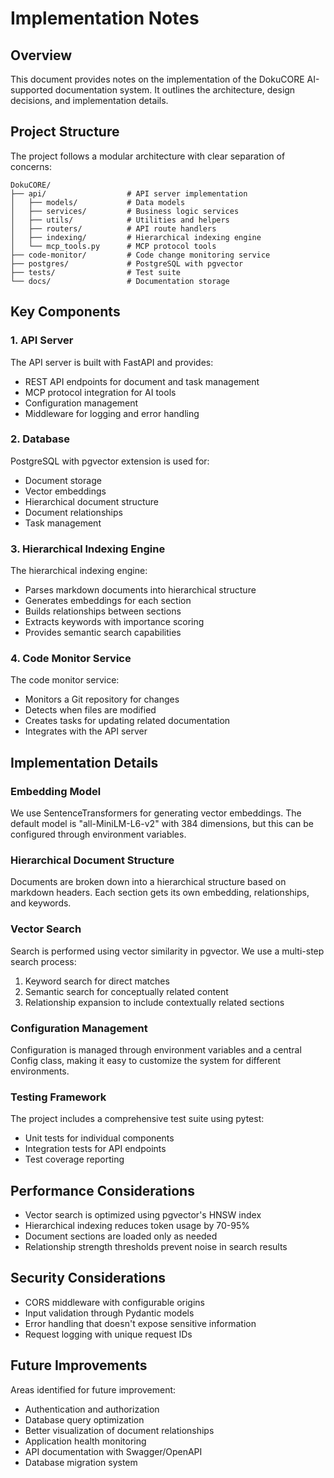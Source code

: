 # Implementation Notes

## Overview

This document provides notes on the implementation of the DokuCORE AI-supported documentation system. It outlines the architecture, design decisions, and implementation details.

## Project Structure

The project follows a modular architecture with clear separation of concerns:

```
DokuCORE/
├── api/                  # API server implementation
│   ├── models/           # Data models
│   ├── services/         # Business logic services
│   ├── utils/            # Utilities and helpers
│   ├── routers/          # API route handlers
│   ├── indexing/         # Hierarchical indexing engine
│   └── mcp_tools.py      # MCP protocol tools
├── code-monitor/         # Code change monitoring service
├── postgres/             # PostgreSQL with pgvector
├── tests/                # Test suite
└── docs/                 # Documentation storage
```

## Key Components

### 1. API Server

The API server is built with FastAPI and provides:
- REST API endpoints for document and task management
- MCP protocol integration for AI tools
- Configuration management
- Middleware for logging and error handling

### 2. Database

PostgreSQL with pgvector extension is used for:
- Document storage
- Vector embeddings
- Hierarchical document structure
- Document relationships
- Task management

### 3. Hierarchical Indexing Engine

The hierarchical indexing engine:
- Parses markdown documents into hierarchical structure
- Generates embeddings for each section
- Builds relationships between sections
- Extracts keywords with importance scoring
- Provides semantic search capabilities

### 4. Code Monitor Service

The code monitor service:
- Monitors a Git repository for changes
- Detects when files are modified
- Creates tasks for updating related documentation
- Integrates with the API server

## Implementation Details

### Embedding Model

We use SentenceTransformers for generating vector embeddings. The default model is "all-MiniLM-L6-v2" with 384 dimensions, but this can be configured through environment variables.

### Hierarchical Document Structure

Documents are broken down into a hierarchical structure based on markdown headers. Each section gets its own embedding, relationships, and keywords.

### Vector Search

Search is performed using vector similarity in pgvector. We use a multi-step search process:
1. Keyword search for direct matches
2. Semantic search for conceptually related content
3. Relationship expansion to include contextually related sections

### Configuration Management

Configuration is managed through environment variables and a central Config class, making it easy to customize the system for different environments.

### Testing Framework

The project includes a comprehensive test suite using pytest:
- Unit tests for individual components
- Integration tests for API endpoints
- Test coverage reporting

## Performance Considerations

- Vector search is optimized using pgvector's HNSW index
- Hierarchical indexing reduces token usage by 70-95%
- Document sections are loaded only as needed
- Relationship strength thresholds prevent noise in search results

## Security Considerations

- CORS middleware with configurable origins
- Input validation through Pydantic models
- Error handling that doesn't expose sensitive information
- Request logging with unique request IDs

## Future Improvements

Areas identified for future improvement:
- Authentication and authorization
- Database query optimization
- Better visualization of document relationships
- Application health monitoring
- API documentation with Swagger/OpenAPI
- Database migration system